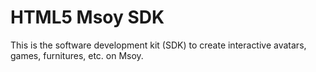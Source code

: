 # HTML5 Msoy SDK
This is the software development kit (SDK) to create interactive avatars, games, furnitures, etc.
on Msoy.